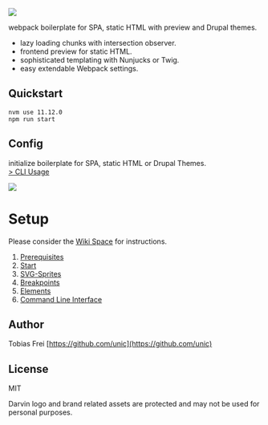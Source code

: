 ![](http://tobiasfrei.ch/github/darvin-boilerplate/darvin-MIT_(c)TobiasFrei.svg)

webpack boilerplate for SPA, static HTML with preview and Drupal themes. 

+ lazy loading chunks with intersection observer.
+ frontend preview for static HTML.
+ sophisticated templating with Nunjucks or Twig.
+ easy extendable Webpack settings.


## Quickstart
```
nvm use 11.12.0
npm run start
```

## Config

initialize boilerplate for SPA, static HTML or Drupal Themes.<br>
[> CLI Usage](https://github.com/tobiasfrei/darvin-boilerplate/wiki/6.-CLI)<br>

![](http://tobiasfrei.ch/github/darvin-boilerplate/darvin-cli.gif)


# Setup
Please consider the [Wiki Space](https://github.com/unic/darvin-boilerplate/wiki) for instructions.

1. [Prerequisites](https://github.com/unic/darvin-boilerplate/wiki/1.-Prerequisites)<br>
2. [Start](https://github.com/unic/darvin-boilerplate/wiki/2.-Start)<br>
3. [SVG-Sprites](https://github.com/unic/darvin-boilerplate/wiki/3.-SVG-Sprites)<br>
4. [Breakpoints](https://github.com/unic/darvin-boilerplate/wiki/4.-Breakpoints)<br>
5. [Elements](https://github.com/unic/darvin-boilerplate/wiki/5.-Elements)<br>
6. [Command Line Interface](https://github.com/unic/darvin-boilerplate/wiki/6.-Command-Line-Interface)<br>


## Author
Tobias Frei
[https://github.com/unic](https://github.com/unic)


## License
MIT

Darvin logo and brand related assets are protected and may not be used for personal purposes.
